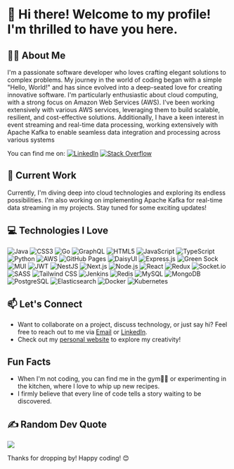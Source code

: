 # 👋 Hi there! Welcome to my profile! I'm thrilled to have you here. 
 <!--[![Visits Badge](https://badges.pufler.dev/visits/patelhet04/patelhet04)](https://github.com/patelhet04)-->

## 👨‍💻 About Me
I'm a passionate software developer who loves crafting elegant solutions to complex problems. My journey in the world of coding began with a simple "Hello, World!" and has since evolved into a deep-seated love for creating innovative software. I'm particularly enthusiastic about cloud computing, with a strong focus on Amazon Web Services (AWS). I've been working extensively with various AWS services, leveraging them to build scalable, resilient, and cost-effective solutions. Additionally, I have a keen interest in event streaming and real-time data processing, working extensively with Apache Kafka to enable seamless data integration and processing across various systems

You can find me on:
[![LinkedIn](https://img.shields.io/badge/LinkedIn-%230077B5.svg?logo=linkedin&logoColor=white)](https://linkedin.com/in/het1074) [![Stack Overflow](https://img.shields.io/badge/-Stackoverflow-FE7A16?logo=stack-overflow&logoColor=white)](https://stackoverflow.com/users/het-patel) 


## 🔭 Current Work
Currently, I'm diving deep into cloud technologies and exploring its endless possibilities. I'm also working on implementing Apache Kafka for real-time data streaming in my projects. Stay tuned for some exciting updates!


## 💻 Technologies I Love
![Java](https://img.shields.io/badge/Java-ED8B00?logo=java&logoColor=white)
![CSS3](https://img.shields.io/badge/CSS3-1572B6?logo=css3&logoColor=white)
![Go](https://img.shields.io/badge/Go-00ADD8?logo=go&logoColor=white)
![GraphQL](https://img.shields.io/badge/GraphQL-E10098?logo=graphql&logoColor=white)
![HTML5](https://img.shields.io/badge/HTML5-E34F26?logo=html5&logoColor=white)
![JavaScript](https://img.shields.io/badge/JavaScript-323330?logo=javascript&logoColor=F7DF1E)
![TypeScript](https://img.shields.io/badge/TypeScript-007ACC?logo=typescript&logoColor=white)
![Python](https://img.shields.io/badge/Python-3670A0?logo=python&logoColor=ffdd54)
![AWS](https://img.shields.io/badge/AWS-FF9900?logo=amazon-aws&logoColor=white)
![GitHub Pages](https://img.shields.io/badge/GitHub_Pages-121013?logo=github&logoColor=white)
![DaisyUI](https://img.shields.io/badge/DaisyUI-5A0EF8?logo=daisyui&logoColor=white)
![Express.js](https://img.shields.io/badge/Express.js-404d59?logo=express&logoColor=white)
![Green Sock](https://img.shields.io/badge/Green_Sock-88CE02?logo=greensock&logoColor=white)
![MUI](https://img.shields.io/badge/MUI-0081CB?logo=mui&logoColor=white)
![JWT](https://img.shields.io/badge/JWT-000000?logo=JSON%20web%20tokens&logoColor=white)
![NestJS](https://img.shields.io/badge/NestJS-E0234E?logo=nestjs&logoColor=white)
![Next.js](https://img.shields.io/badge/Next.js-000000?logo=next.js&logoColor=white)
![Node.js](https://img.shields.io/badge/Node.js-6DA55F?logo=node.js&logoColor=white)
![React](https://img.shields.io/badge/React-20232a?logo=react&logoColor=61DAFB)
![Redux](https://img.shields.io/badge/Redux-593d88?logo=redux&logoColor=white)
![Socket.io](https://img.shields.io/badge/Socket.io-010101?logo=socket.io&logoColor=white)
![SASS](https://img.shields.io/badge/SASS-CC6699?logo=sass&logoColor=white)
![Tailwind CSS](https://img.shields.io/badge/Tailwind_CSS-38B2AC?logo=tailwind-css&logoColor=white)
![Jenkins](https://img.shields.io/badge/Jenkins-2C5263?logo=jenkins&logoColor=white)
![Redis](https://img.shields.io/badge/Redis-DD0031?logo=redis&logoColor=white)
![MySQL](https://img.shields.io/badge/MySQL-4479A1?logo=mysql&logoColor=white)
![MongoDB](https://img.shields.io/badge/MongoDB-47A248?logo=mongodb&logoColor=white)
![PostgreSQL](https://img.shields.io/badge/PostgreSQL-316192?logo=postgresql&logoColor=white)
![Elasticsearch](https://img.shields.io/badge/Elasticsearch-005571?logo=elasticsearch&logoColor=white)
![Docker](https://img.shields.io/badge/Docker-2496ED?logo=docker&logoColor=white)
![Kubernetes](https://img.shields.io/badge/Kubernetes-326CE5?logo=kubernetes&logoColor=white)

## 📫 Let's Connect
- Want to collaborate on a project, discuss technology, or just say hi? Feel free to reach out to me via [Email](hetpatel.hp4199@gmail.com) or [LinkedIn](https://www.linkedin.com/in/het1074).
- Check out my [personal website](https://hetpatel.dev/) to explore my creativity!

## Fun Facts
- When I'm not coding, you can find me in the gym🏋️‍♂️ or experimenting in the kitchen, where I love to whip up new recipes.
- I firmly believe that every line of code tells a story waiting to be discovered.

## ✍️ Random Dev Quote
![](https://quotes-github-readme.vercel.app/api?type=horizontal&theme=dark)

Thanks for dropping by! Happy coding! 😊
